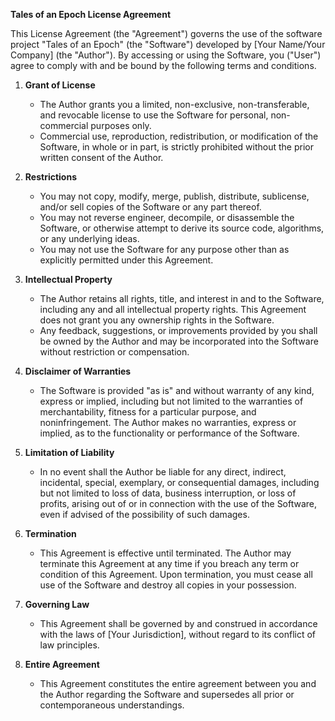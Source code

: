 **Tales of an Epoch License Agreement**

This License Agreement (the "Agreement") governs the use of the software project "Tales of an Epoch" (the "Software") developed by [Your Name/Your Company] (the "Author"). By accessing or using the Software, you ("User") agree to comply with and be bound by the following terms and conditions.

1. **Grant of License**
   - The Author grants you a limited, non-exclusive, non-transferable, and revocable license to use the Software for personal, non-commercial purposes only.
   - Commercial use, reproduction, redistribution, or modification of the Software, in whole or in part, is strictly prohibited without the prior written consent of the Author.

2. **Restrictions**
   - You may not copy, modify, merge, publish, distribute, sublicense, and/or sell copies of the Software or any part thereof.
   - You may not reverse engineer, decompile, or disassemble the Software, or otherwise attempt to derive its source code, algorithms, or any underlying ideas.
   - You may not use the Software for any purpose other than as explicitly permitted under this Agreement.

3. **Intellectual Property**
   - The Author retains all rights, title, and interest in and to the Software, including any and all intellectual property rights. This Agreement does not grant you any ownership rights in the Software.
   - Any feedback, suggestions, or improvements provided by you shall be owned by the Author and may be incorporated into the Software without restriction or compensation.

4. **Disclaimer of Warranties**
   - The Software is provided "as is" and without warranty of any kind, express or implied, including but not limited to the warranties of merchantability, fitness for a particular purpose, and noninfringement. The Author makes no warranties, express or implied, as to the functionality or performance of the Software.

5. **Limitation of Liability**
   - In no event shall the Author be liable for any direct, indirect, incidental, special, exemplary, or consequential damages, including but not limited to loss of data, business interruption, or loss of profits, arising out of or in connection with the use of the Software, even if advised of the possibility of such damages.

6. **Termination**
   - This Agreement is effective until terminated. The Author may terminate this Agreement at any time if you breach any term or condition of this Agreement. Upon termination, you must cease all use of the Software and destroy all copies in your possession.

7. **Governing Law**
   - This Agreement shall be governed by and construed in accordance with the laws of [Your Jurisdiction], without regard to its conflict of law principles.

8. **Entire Agreement**
   - This Agreement constitutes the entire agreement between you and the Author regarding the Software and supersedes all prior or contemporaneous understandings.